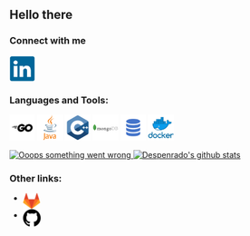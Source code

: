 ## Hello there


### Connect with me

  <a href="https://www.linkedin.com/in/nikita-stepanenko-3882001a3/">
    <img height="45" align="middle" src="./img/LinkedIn_Logo.png" title="Linked in" alt="Nikita Stepanenko"/>
  </a>

### Languages and Tools:

<code><img height="45" src="https://raw.githubusercontent.com/github/explore/80688e429a7d4ef2fca1e82350fe8e3517d3494d/topics/go/go.png" title="Go/ golang" alt="Go/ golang"></code>
<code><img height="45" src="https://raw.githubusercontent.com/github/explore/80688e429a7d4ef2fca1e82350fe8e3517d3494d/topics/java/java.png" title="Java + Spring boot" alt="Java + Spring boot"></code>
<code><img height="45" src="https://raw.githubusercontent.com/github/explore/80688e429a7d4ef2fca1e82350fe8e3517d3494d/topics/cpp/cpp.png" title="C++" alt="C++"></code>
<code><img height="45" src="https://raw.githubusercontent.com/github/explore/5c058a388828bb5fde0bcafd4bc867b5bb3f26f3/topics/mongodb/mongodb.png" title="MongoDB" alt="MongoDB"></code>
<code><img height="45" src="https://raw.githubusercontent.com/github/explore/80688e429a7d4ef2fca1e82350fe8e3517d3494d/topics/sql/sql.png" title="SQL" alt="SQL"></code>
<code><img height="45" src="https://raw.githubusercontent.com/github/explore/80688e429a7d4ef2fca1e82350fe8e3517d3494d/topics/docker/docker.png" title="docker" alt="docker"></code>

<!-- <code><img height="28" src="https://raw.githubusercontent.com/github/explore/80688e429a7d4ef2fca1e82350fe8e3517d3494d/topics/opengl/opengl.png" title="OpenGL" alt="OpenGL"></code> -->

  <a href="https://github.com/Despenrado">
    <img align="top" src="https://github-readme-stats.vercel.app/api/top-langs/?username=Despenrado&count_private=true&theme=tokyonight&hide_border=true&disable_animations=true" title="this graph does not show my language skills" alt="Ooops something went wrong"/>
  </a>
  <a href="https://github.com/Despenrado">
  <img align="top" src="https://github-readme-stats.vercel.app/api?username=Despenrado&count_private=true&show_icons=true&theme=tokyonight&hide_border=true&disable_animations=true&hide_rank=true" alt="Despenrado's github stats" alt="Ooops something went wrong"/>
  </a>

### Other links:

- <a href="https://gitlab.com/Despenrado">
    <img height="28" align="middle" src="./img/GitLab.png" title="GitLab" alt="GitLab: @Despenrado"/>
  </a>

- <a href="https://github.com/Despenrado">
    <img height="31" align="middle" src="./img/github.png" title="Github" alt="Github: Despenrado"/>
  </a>
